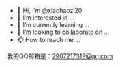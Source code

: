 - 👋 Hi, I’m @xiaohaozi20
- 👀 I’m interested in ...
- 🌱 I’m currently learning ...
- 💞️ I’m looking to collaborate on ...
- 📫 How to reach me ...

我的QQ邮箱是：2907217319@qq.com

<!---
xiaohaozi20/xiaohaozi20 is a ✨ special ✨ repository because its `README.md` (this file) appears on your GitHub profile.
You can click the Preview link to take a look at your changes.
--->
